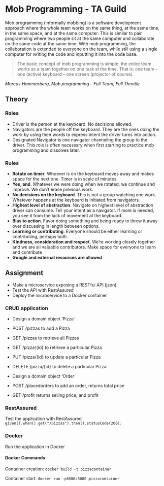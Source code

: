 # Mob Programming - TA Guild
Mob programming (informally mobbing) is a software development approach where the whole team works on the same thing, at 
the same time, in the same space, and at the same computer. This is similar to pair programming where two people sit at 
the same computer and collaborate on the same code at the same time. With mob programming, the collaboration is extended 
to everyone on the team, while still using a single computer for writing the code and inputting it into the code base.

> The basic concept of mob programming is simple: the entire team works as a team together on one task at the time. 
That is: one team – one (active) keyboard – one screen (projector of course).

_Marcus Hammarberg, Mob programming – Full Team, Full Throttle_

## Theory
### Roles
- Driver is the person at the keyboard. No decisions allowed. 
- Navigators are the people off the keyboard. They are the ones doing the work by using their words to express intent
 the driver turns into action. 
- Designated Navigator is one navigator channeling the group to the driver. This role is often necessary when first
 starting to practice mob programming and dissolves later. 

### Rules
- **Rotate on timer**. Whoever is on the keyboard moves away and makes space for the next one. Timer is in scale of
 minutes. 
- **Yes, and**. Whatever we were doing when we rotated, we continue and improve. We don’t erase previous work. 
- **No decisions on the keyboard**. This is not a group watching one work. Whatever happens at the keyboard is initiated
 from navigators. 
- **Highest level of abstraction**. Navigate on highest level of abstraction driver can consume. Tell your intent as a
 navigator. If more is needed, you see it from the lack of movement at the keyboard. 
- **Bias to action**. Favor doing something and being ready to throw it away over discussing in length between options. 
- **Learning or contributing**. Everyone should be either learning or contributing, perhaps both. 
- **Kindness, consideration and respect**. We’re working closely together and we are all valuable contributors. Make space
 for everyone to learn and contribute
- **Google and external resources are allowed**


## Assignment
- Make a microservice exposing a RESTful API (json)
- Test the API with RestAssured
- Deploy the microservice to a Docker container

### CRUD application
- Design a domain object ‘Pizza’
- POST /pizzas to add a Pizza
- GET /pizzas to retrieve all Pizzas
- GET /pizza/{id} to retrieve a particular Pizza
- PUT /pizza/{id} to update a particular Pizza
- DELETE /pizza/{id} to delete a particular Pizza


- Design a domain object ‘Order’ 
- POST /placedorders to add an order, returns total price
- GET /profit returns selling price, and profit

### RestAssured
Test the application with RestAssured
`given().when().get("/pizzas").then().statusCode(200); `


### Docker
Run the application in Docker

#### Docker Commands
Container creation:
`docker build -t pizzacontainer`

Container start:
`docker run -p8080:8080 pizzacontainer`